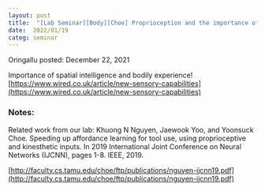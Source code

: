 ```yaml
---
layout: post
title:  "[Lab Seminar][Body][Choe] Proprioception and the importance of spatial intelligence / bodily experience"
date:  2022/01/19 
categ: seminar
---
```

Oringallu posted: December 22, 2021

Importance of spatial intelligence and bodily experience! 
[https://www.wired.co.uk/article/new-sensory-capabilities](https://www.wired.co.uk/article/new-sensory-capabilities)


### Notes: 
Related work from our lab: Khuong N Nguyen, Jaewook Yoo, and Yoonsuck Choe. Speeding up affordance learning for tool use, using proprioceptive and kinesthetic inputs. In 2019 International Joint Conference on Neural Networks (IJCNN), pages 1-8. IEEE, 2019.

[http://faculty.cs.tamu.edu/choe/ftp/publications/nguyen-ijcnn19.pdf](http://faculty.cs.tamu.edu/choe/ftp/publications/nguyen-ijcnn19.pdf)

 

